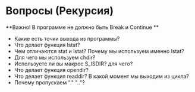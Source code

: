 # Вопросы (Рекурсия)

**Важно! В программе не должно быть Break и Continue **

* Какие есть точки выхода из программы? 
* Что делает функция lstat?
* Чем отличаются stat и lstat? Почему мы используем именно lstat?
* Для чего мы используем chdir?
* Используете ли вы макрос S_ISDIR? для чего? 
* Что делает функция opendir?
* Что делает функция readdir? В какой момент мы выходим из цикла?
* Почему пропускаем "." ".."?